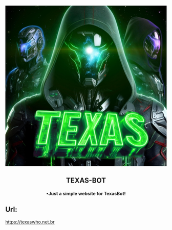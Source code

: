 <p align="center">
  <img src="./public/imgs/texaslogo.jpeg" alt="shinoa" />
</p>

<div align="center">
<h2> TEXAS-BOT </h2>
</div>
<div align="center">
<h4> ▪Just a simple website for TexasBot! </h4>
</div>

## Url:
https://texaswho.net.br